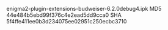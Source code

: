 enigma2-plugin-extensions-budweiser-6.2.0debug4.ipk
MD5 44e484b5ebd99f376c4e2ead5dd9cca0
SHA 5f4ffe411ee0b3d234075ee02951c250ecbc3710

